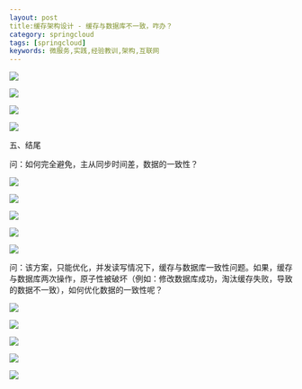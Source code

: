 ```yaml
---
layout: post
title:缓存架构设计 - 缓存与数据库不一致，咋办？
category: springcloud
tags: [springcloud]
keywords: 微服务,实践,经验教训,架构,互联网
---
```


![](https://ziyekudeng.github.io/assets/images/2019/0212/agreement/1.png)

![](https://ziyekudeng.github.io/assets/images/2019/0212/agreement/2.png)

![](https://ziyekudeng.github.io/assets/images/2019/0212/agreement/3.png)

![](https://ziyekudeng.github.io/assets/images/2019/0212/agreement/4.png)

五、结尾

问：如何完全避免，主从同步时间差，数据的一致性？

![](https://ziyekudeng.github.io/assets/images/2019/0212/agreement/5.png)

![](https://ziyekudeng.github.io/assets/images/2019/0212/agreement/6.png)

![](https://ziyekudeng.github.io/assets/images/2019/0212/agreement/7.png)

![](https://ziyekudeng.github.io/assets/images/2019/0212/agreement/8.png)

![](https://ziyekudeng.github.io/assets/images/2019/0212/agreement/9.png)





 

问：该方案，只能优化，并发读写情况下，缓存与数据库一致性问题。如果，缓存与数据库两次操作，原子性被破坏（例如：修改数据库成功，淘汰缓存失败，导致的数据不一致），如何优化数据的一致性呢？

![](https://ziyekudeng.github.io/assets/images/2019/0212/agreement/10.png)

![](https://ziyekudeng.github.io/assets/images/2019/0212/agreement/11.png)

![](https://ziyekudeng.github.io/assets/images/2019/0212/agreement/12.png)

![](https://ziyekudeng.github.io/assets/images/2019/0212/agreement/13.png)

![](https://ziyekudeng.github.io/assets/images/2019/0212/agreement/14.png)




